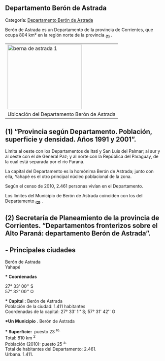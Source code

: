 ## Departamento Berón de Astrada

Categoría: [Departamento Berón de Astrada](http://descubrircorrientes.com.ar/2012/index.php/1668-geografia/9-geografia-politica/departamento-beron-de-astrada)

Berón de Astrada es un Departamento de la provincia de Corrientes, que ocupa 804 km² en la región norte de la provincia <sub><strong><span><span>(1)</span></span></strong></sub> .

<table><tbody><tr><td><img src="http://descubrircorrientes.com.ar/2012/index.php/1668-geografia/9-geografia-politica/images/fotos_de_efemerides/bern%20de%20astrada%201.jpg" width="241" height="209" alt="berna de astrada 1"></td></tr><tr><td><span><span><span>Ubicación del Departamento Berón de Astrada</span></span></span></td></tr></tbody></table>

## **(1)** “Provincia según Departamento. Población, superficie y densidad. Años 1991 y 2001”.

Limita al oeste con los Departamentos de Itatí y San Luis del Palmar; al sur y al oeste con el de General Paz; y al norte con la República del Paraguay, de la cual está separada por el río Paraná.

La capital del Departamento es la homónima Berón de Astrada; junto con ella, Yahapé es el otro principal núcleo poblacional de la zona.

Según el censo de 2010, 2.461 personas vivían en el Departamento.

Los límites del Municipio de Berón de Astrada coinciden con los del Departamento <sub><strong><span><span>(2)</span></span></strong></sub> .

## **(2)** Secretaría de Planeamiento de la provincia de Corrientes. “Departamentos fronterizos sobre el Alto Paraná: departamento Berón de Astrada”.

## **\- Principales ciudades**

Berón de Astrada  
Yahapé

**\* Coordenadas**

27° 33' 00'' S  
57° 32' 00'' O

**\* Capital** : Berón de Astrada  
Población de la ciudad: 1.411 habitantes  
Coordenadas de la capital: 27° 33' 1'' S; 57° 31' 42'' O

**\*Un Municipio** . Berón de Astrada

**\* Superficie:**  puesto 23 <sup><span><span> ro.</span></span></sup>  
Total: 810 km <sup><span><span> 2</span></span></sup>  
Población (2010): puesto 25 <sup><span><span> a.</span></span></sup>  
Total de habitantes del Departamento: 2.461.  
Urbana. 1.411.